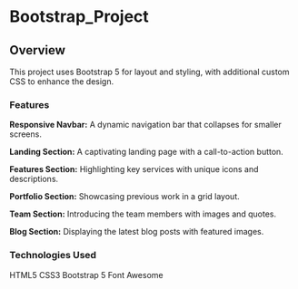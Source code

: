 # Bootstrap_Project

## Overview

 This project uses Bootstrap 5 for layout and styling, with additional custom CSS to enhance the design.
 
 ### Features
**Responsive Navbar:** A dynamic navigation bar that collapses for smaller screens.

**Landing Section:** A captivating landing page with a call-to-action button.

**Features Section:** Highlighting key services with unique icons and descriptions.

**Portfolio Section:** Showcasing previous work in a grid layout.

**Team Section:** Introducing the team members with images and quotes.

**Blog Section:** Displaying the latest blog posts with featured images.

### Technologies Used
HTML5
CSS3
Bootstrap 5
Font Awesome
